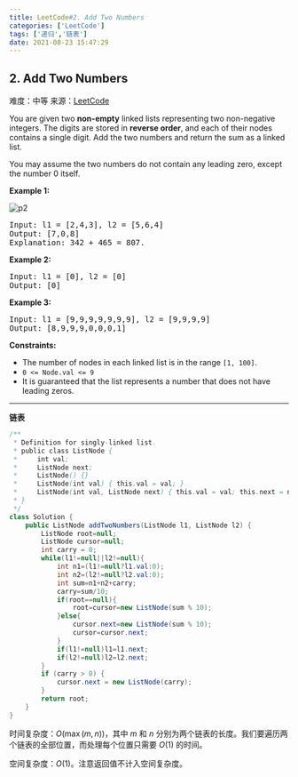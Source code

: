 ```yaml
---
title: LeetCode#2. Add Two Numbers
categories: ['LeetCode']
tags: ['递归','链表']
date: 2021-08-23 15:47:29
---
```


## 2. Add Two Numbers
难度：<span class="level-md">中等</span>
来源：[LeetCode](https://leetcode-cn.com/problems/add-two-numbers/)

You are given two **non-empty** linked lists representing two non-negative integers. The digits are stored in **reverse order**, and each of their nodes contains a single digit. Add the two numbers and return the sum as a linked list.

You may assume the two numbers do not contain any leading zero, except the number 0 itself.
<!--more-->

**Example 1:**

![p2](https://img-blog.csdnimg.cn/639fa807e2934655a34e838c4eb0c2ea.jpg?x-oss-process=image/watermark,type_ZmFuZ3poZW5naGVpdGk,shadow_10,text_aHR0cHM6Ly9ibG9nLmNzZG4ubmV0L3FxXzQwMTQ5MTE5,size_16,color_FFFFFF,t_70#pic_center)


<pre>
Input: l1 = [2,4,3], l2 = [5,6,4]
Output: [7,0,8]
Explanation: 342 + 465 = 807.
</pre>

**Example 2:**

<pre>
Input: l1 = [0], l2 = [0]
Output: [0]
</pre>

**Example 3:**

<pre>
Input: l1 = [9,9,9,9,9,9,9], l2 = [9,9,9,9]
Output: [8,9,9,9,0,0,0,1]
</pre>

**Constraints:**

- The number of nodes in each linked list is in the range `[1, 100]`.
- `0 <= Node.val <= 9`
- It is guaranteed that the list represents a number that does not have leading zeros.

------

**链表**

```java
/**
 * Definition for singly-linked list.
 * public class ListNode {
 *     int val;
 *     ListNode next;
 *     ListNode() {}
 *     ListNode(int val) { this.val = val; }
 *     ListNode(int val, ListNode next) { this.val = val; this.next = next; }
 * }
 */
class Solution {
    public ListNode addTwoNumbers(ListNode l1, ListNode l2) {
        ListNode root=null;
        ListNode cursor=null;
        int carry = 0;
        while(l1!=null||l2!=null){
            int n1=(l1!=null?l1.val:0);
            int n2=(l2!=null?l2.val:0);
            int sum=n1+n2+carry;
            carry=sum/10;
            if(root==null){
                root=cursor=new ListNode(sum % 10);
            }else{
                cursor.next=new ListNode(sum % 10);
                cursor=cursor.next;
            }
            if(l1!=null)l1=l1.next;
            if(l2!=null)l2=l2.next;
        }
        if (carry > 0) {
            cursor.next = new ListNode(carry);
        }
        return root;
    }
}
```

时间复杂度：$O(\max(m,n))$，其中 $m$ 和 $n$ 分别为两个链表的长度。我们要遍历两个链表的全部位置，而处理每个位置只需要 $O(1)$ 的时间。

空间复杂度：$O(1)$。注意返回值不计入空间复杂度。
